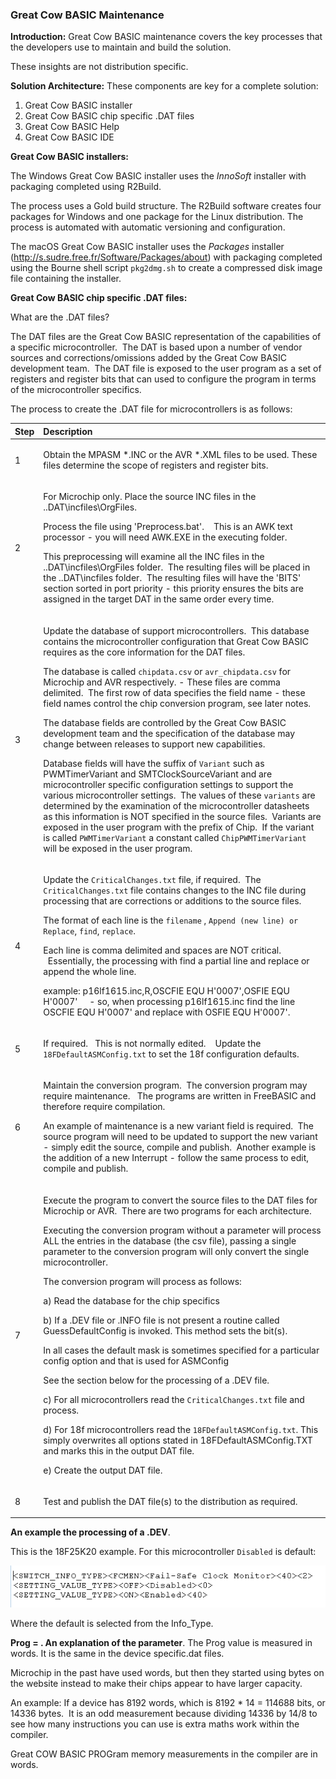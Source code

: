 <div class="section">

<div class="titlepage">

<div>

<div>

### <span id="great_cow_basic_maintenance"></span>Great Cow BASIC Maintenance

</div>

</div>

</div>

<span class="strong">**Introduction:**</span> Great Cow BASIC
maintenance covers the key processes that the developers use to maintain
and build the solution.

These insights are not distribution specific.

<span class="strong">**Solution Architecture:**</span> These components
are key for a complete solution:

<div class="orderedlist">

1.  Great Cow BASIC installer
2.  Great Cow BASIC chip specific .DAT files
3.  Great Cow BASIC Help
4.  Great Cow BASIC IDE

</div>

  
  
<span class="strong">**Great Cow BASIC installers:**</span>  
  
The Windows Great Cow BASIC installer uses the <span
class="emphasis">*InnoSoft*</span> installer with packaging completed
using R2Build.  

The process uses a Gold build structure. The R2Build software creates
four packages for Windows and one package for the Linux distribution.
The process is automated with automatic versioning and configuration.

The macOS Great Cow BASIC installer uses the <span
class="emphasis">*Packages*</span> installer
(<http://s.sudre.free.fr/Software/Packages/about>) with packaging
completed using the Bourne shell script `pkg2dmg.sh` to create a
compressed disk image file containing the installer.

  
  
<span class="strong">**Great Cow BASIC chip specific .DAT
files:**</span>  
  
What are the .DAT files?

The DAT files are the Great Cow BASIC representation of the capabilities
of a specific microcontroller.  The DAT is based upon a number of vendor
sources and corrections/omissions added by the Great Cow BASIC
development team.  The DAT file is exposed to the user program as a set
of registers and register bits that can used to configure the program in
terms of the microcontroller specifics.  
  

The process to create the .DAT file for microcontrollers is as follows:

<div class="informaltable">

<table data-border="1">
<thead>
<tr class="header">
<th style="text-align: left;">Step</th>
<th style="text-align: left;">Description</th>
</tr>
</thead>
<tbody>
<tr class="odd">
<td style="text-align: left;"><p>1</p></td>
<td style="text-align: left;"><p>Obtain the MPASM *.INC or the AVR *.XML files to be used. These files determine the scope of registers and register bits.</p></td>
</tr>
<tr class="even">
<td style="text-align: left;"><p>2</p></td>
<td style="text-align: left;"><p>For Microchip only. Place the source INC files in the ..DAT\incfiles\OrgFiles.</p>
<p>Process the file using 'Preprocess.bat'.    This is an AWK text processor - you will need AWK.EXE in the executing folder.</p>
<p>This preprocessing will examine all the INC files in the ..DAT\incfiles\OrgFiles folder.  The resulting files will be placed in the ..DAT\incfiles folder.  The resulting files will have the 'BITS' section sorted in port priority - this priority ensures the bits are assigned in the target DAT in the same order every time.</p></td>
</tr>
<tr class="odd">
<td style="text-align: left;"><p>3</p></td>
<td style="text-align: left;"><p>Update the database of support microcontrollers.  This database contains the microcontroller configuration that Great Cow BASIC requires as the core information for the DAT files.</p>
<p>The database is called <code class="literal">chipdata.csv</code> or <code class="literal">avr_chipdata.csv</code> for Microchip and AVR respectively. - These files are comma delimited.  The first row of data specifies the field name - these field names control the chip conversion program, see later notes.  </p>
<p>The database fields are controlled by the Great Cow BASIC development team and the specification of the database may change between releases to support new capabilities.</p>
<p>Database fields will have the suffix of <code class="literal">Variant</code> such as PWMTimerVariant and SMTClockSourceVariant and are microcontroller specific configuration settings to support the various microcontroller settings.  The values of these <code class="literal">variants</code> are determined by the examination of the microcontroller datasheets as this information is NOT specified in the source files.  Variants are exposed in the user program with the prefix of Chip.  If the variant is called <code class="literal">PWMTimerVariant</code> a constant called <code class="literal">ChipPWMTimerVariant</code> will be exposed in the user program.</p></td>
</tr>
<tr class="even">
<td style="text-align: left;"><p>4</p></td>
<td style="text-align: left;"><p>Update the <code class="literal">CriticalChanges.txt</code> file, if required.  The <code class="literal">CriticalChanges.txt</code> file contains changes to the INC file during processing that are corrections or additions to the source files.</p>
<p>The format of each line is the <code class="literal">filename</code> , <code class="literal">Append (new line) or Replace</code>, <code class="literal">find</code>, <code class="literal">replace</code>.</p>
<p>Each line is comma delimited and spaces are NOT critical.   Essentially, the processing with find a partial line and replace or append the whole line.</p>
<p>example: p16lf1615.inc,R,OSCFIE EQU H'0007',OSFIE EQU H'0007'     - so, when processing p16lf1615.inc find the line OSCFIE EQU H'0007' and replace with OSFIE EQU H'0007'.</p></td>
</tr>
<tr class="odd">
<td style="text-align: left;"><p>5</p></td>
<td style="text-align: left;"><p>If required.   This is not normally edited.    Update the <code class="literal">18FDefaultASMConfig.txt</code> to set the 18f configuration defaults.</p></td>
</tr>
<tr class="even">
<td style="text-align: left;"><p>6</p></td>
<td style="text-align: left;"><p>Maintain the conversion program.  The conversion program may require maintenance.   The programs are written in FreeBASIC and therefore require compilation.</p>
<p>An example of maintenance is a new variant field is required.  The source program will need to be updated to support the new variant - simply edit the source, compile and publish.  Another example is the addition of a new Interrupt - follow the same process to edit, compile and publish.</p></td>
</tr>
<tr class="odd">
<td style="text-align: left;"><p>7</p></td>
<td style="text-align: left;"><p>Execute the program to convert the source files to the DAT files for Microchip or AVR.  There are two programs for each architecture.</p>
<p>Executing the conversion program without a parameter will process ALL the entries in the database (the csv file), passing a single parameter to the conversion program will only convert the single microcontroller.</p>
<p>The conversion program will process as follows:</p>
<p>a) Read the database for the chip specifics</p>
<p>b) If a .DEV file or .INFO file is not present a routine called GuessDefaultConfig is invoked. This method sets the bit(s).</p>
<p>In all cases the default mask is sometimes specified for a particular config option and that is used for ASMConfig</p>
<p>See the section below for the processing of a .DEV file.</p>
<p>c) For all microcontrollers read the <code class="literal">CriticalChanges.txt</code> file and process.</p>
<p>d) For 18f microcontrollers read the <code class="literal">18FDefaultASMConfig.txt</code>. This simply overwrites all options stated in 18FDefaultASMConfig.TXT and marks this in the output DAT file.</p>
<p>e) Create the output DAT file.</p></td>
</tr>
<tr class="even">
<td style="text-align: left;"><p>8</p></td>
<td style="text-align: left;"><p>Test and publish the DAT file(s) to the distribution as required.</p></td>
</tr>
</tbody>
</table>

</div>

<span class="strong">**An example the processing of a .DEV**</span>.

This is the 18F25K20 example. For this microcontroller `Disabled` is
default:

<div class="informalfigure">

<div class="mediaobject" align="center">

![graphic](./images/xml2.PNG)

</div>

</div>

  
  
Where the default is selected from the Info\_Type.  
  

<span class="strong">**Prog = . An explanation of the
parameter**</span>. The Prog value is measured in words. It is the same
in the device specific.dat files.  

Microchip in the past have used words, but then they started using bytes
on the website instead to make their chips appear to have larger
capacity.  

An example: If a device has 8192 words, which is 8192 \* 14 = 114688
bits, or 14336 bytes.  It is an odd measurement because dividing 14336
by 14/8 to see how many instructions you can use is extra maths work
within the compiler.  

Great COW BASIC PROGram memory measurements in the compiler are in
words.  

  

</div>
